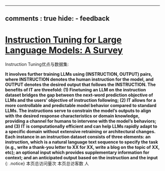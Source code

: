 <script defer src="https://vercount.one/js"></script>
---
comments : true
hide:
    - feedback
---
# [Instruction Tuning for Large Language Models: A Survey](https://arxiv.org/abs/2308.10792)

Instruction Tuning优点与数据集:

**It involves further training LLMs using (INSTRUCTION, OUTPUT) pairs, where INSTRUCTION denotes the human instruction for the model, and OUTPUT denotes the desired output that follows the INSTRUCTION. The
benefits of IT are threefold: (1) Finetuning an LLM on the instruction dataset bridges the gap between
the next-word prediction objective of LLMs and the users’ objective of instruction following; (2)
IT allows for a more controllable and predictable model behavior compared to standard LLMs. The instructions serve to constrain the model’s outputs to align with the desired response characteristics
or domain knowledge, providing a channel for humans to intervene with the model’s behaviors;
and (3) IT is computationally efficient and can help LLMs rapidly adapt to a specific domain without
extensive retraining or architectural changes.
Each instance in an instruction dataset consists of
three elements: an instruction, which is a natural
language text sequence to specify the task (e.g.,
write a thank-you letter to XX for XX, write a blog
on the topic of XX, etc); an optional input which provides supplementary information for context;
and an anticipated output based on the instruction
and the input**
{: .notice}
<span id="busuanzi_container_page_pv">本页总访问量<span id="busuanzi_value_page_pv"></span>次</span>
<span id="busuanzi_container_page_uv">本页总访客数 <span id="busuanzi_value_page_uv"></span> 人</span>